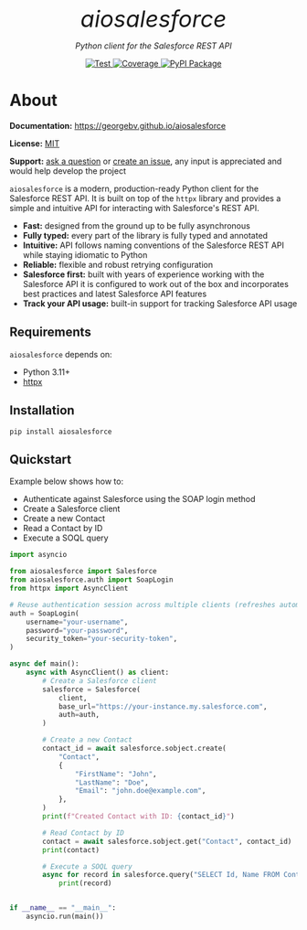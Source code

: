 <p align="center" style="font-size:40px; margin:0px 10px 0px 10px">
    <em>aiosalesforce</em>
</p>
<p align="center">
    <em>Python client for the Salesforce REST API</em>
</p>
<p align="center">
<a href="https://github.com/georgebv/aiosalesforce/actions/workflows/test.yml" target="_blank">
    <img src="https://github.com/georgebv/aiosalesforce/actions/workflows/test.yml/badge.svg?event=pull_request" alt="Test">
</a>
<a href="https://codecov.io/gh/georgebv/aiosalesforce" target="_blank">
    <img src="https://codecov.io/gh/georgebv/aiosalesforce/graph/badge.svg?token=KVMS7YVODO" alt="Coverage"/>
</a>
<a href="https://pypi.org/project/aiosalesforce" target="_blank">
    <img src="https://badge.fury.io/py/aiosalesforce.svg" alt="PyPI Package">
</a>
</p>

# About

**Documentation:** https://georgebv.github.io/aiosalesforce

**License:** [MIT](https://opensource.org/licenses/MIT)

**Support:** [ask a question](https://github.com/georgebv/aiosalesforce/discussions)
or [create an issue](https://github.com/georgebv/aiosalesforce/issues/new/choose),
any input is appreciated and would help develop the project

`aiosalesforce` is a modern, production-ready Python client for the Salesforce REST API.
It is built on top of the `httpx` library and provides a simple and intuitive API
for interacting with Salesforce's REST API.

- **Fast:** designed from the ground up to be fully asynchronous
- **Fully typed:** every part of the library is fully typed and annotated
- **Intuitive:** API follows naming conventions of the Salesforce REST API while
  staying idiomatic to Python
- **Reliable:** flexible and robust retrying configuration
- **Salesforce first:** built with years of experience working with the Salesforce API
  it is configured to work out of the box and incorporates best practices and
  latest Salesforce API features
- **Track your API usage:** built-in support for tracking Salesforce API usage

## Requirements

`aiosalesforce` depends on:

- Python 3.11+
- [httpx](https://www.python-httpx.org/)

## Installation

```shell
pip install aiosalesforce
```

## Quickstart

Example below shows how to:

- Authenticate against Salesforce using the SOAP login method
- Create a Salesforce client
- Create a new Contact
- Read a Contact by ID
- Execute a SOQL query

```python
import asyncio

from aiosalesforce import Salesforce
from aiosalesforce.auth import SoapLogin
from httpx import AsyncClient

# Reuse authentication session across multiple clients (refreshes automatically)
auth = SoapLogin(
    username="your-username",
    password="your-password",
    security_token="your-security-token",
)

async def main():
    async with AsyncClient() as client:
        # Create a Salesforce client
        salesforce = Salesforce(
            client,
            base_url="https://your-instance.my.salesforce.com",
            auth=auth,
        )

        # Create a new Contact
        contact_id = await salesforce.sobject.create(
            "Contact",
            {
                "FirstName": "John",
                "LastName": "Doe",
                "Email": "john.doe@example.com",
            },
        )
        print(f"Created Contact with ID: {contact_id}")

        # Read Contact by ID
        contact = await salesforce.sobject.get("Contact", contact_id)
        print(contact)

        # Execute a SOQL query
        async for record in salesforce.query("SELECT Id, Name FROM Contact"):
            print(record)


if __name__ == "__main__":
    asyncio.run(main())
```
